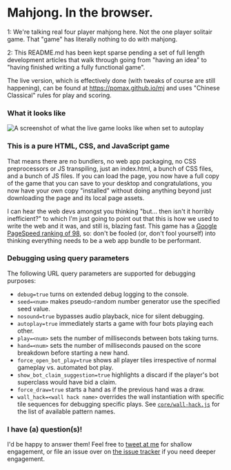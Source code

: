 # Mahjong. In the browser.

1: We're talking real four player mahjong here. Not the one player solitair game. That "game" has literally nothing to do with mahjong.

2: This README.md has been kept sparse pending a set of full length development articles that walk through going from "having an idea" to "having finished writing a fully functional game".

The live version, which is effectively done (with tweaks of course are still happening), can be found at https://pomax.github.io/mj and uses "Chinese Classical" rules for play and scoring.

### What it looks like

![A screenshot of what the live game looks like when set to autoplay](https://user-images.githubusercontent.com/177243/53316594-5767d200-387d-11e9-86e2-ed8957d7feb2.png)

### This is a pure HTML, CSS, and JavaScript game

That means there are no bundlers, no web app packaging, no CSS preprocessors or JS transpiling, just an index.html, a bunch of CSS files, and a bunch of JS files. If you can load the page, you now have a full copy of the game that you can save to your desktop and congratulations, you now have your own copy "installed" without doing anything beyond just downloading the page and its local page assets.

I can hear the web devs amongst you thinking "but... then isn't it horribly inefficient?" to which I'm just going to point out that this is how we used to write the web and it was, and still is, blazing fast. This game has a [Google PageSpeed ranking of 98](https://developers.google.com/speed/pagespeed/insights/?url=https%3A%2F%2Fpomax.github.io%2Fmj%2F), so: don't be fooled (or, don't fool yourself) into thinking everything needs to be a web app bundle to be performant.

### Debugging using query parameters

The following URL query parameters are supported for debugging purposes:

- `debug=true` turns on extended debug logging to the console.
- `seed=<num>` makes pseudo-random number generator use the specified seed value.
- `nosound=true` bypasses audio playback, nice for silent debugging.
- `autoplay=true` immediately starts a game with four bots playing each other.
- `play=<num>` sets the number of milliseconds between bots taking turns.
- `hand=<num>` sets the number of milliseconds paused on the score breakdown before starting a new hand.
- `force_open_bot_play=true` shows all player tiles irrespective of normal gameplay vs. automated bot play.
- `show_bot_claim_suggestion=true` highlights a discard if the player's bot superclass would have bid a claim.
- `force_draw=true` starts a hand as if the previous hand was a draw.
- `wall_hack=<wall hack name>` overrides the wall instantiation with specific tile sequences for debugging specific plays. See [`core/wall-hack.js`](https://github.com/Pomax/mj/blob/master/src/js/core/wall-hack.js) for the list of available pattern names.

### I have (a) question(s)!

I'd be happy to answer them! Feel free to [tweet at me](https://twitter.com/TheRealPomax) for shallow engagement, or file an issue over on [the issue tracker](https://github.com/Pomax/mj/issues) if you need deeper engagement.
